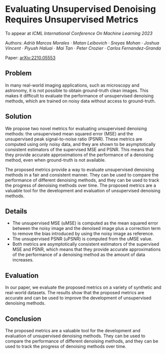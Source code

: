 # Evaluating Unsupervised Denoising Requires Unsupervised Metrics 

To appear at *ICML International Conference On Machine Learning 2023*

Authors: *Adrià Marcos Morales · Matan Leibovich · Sreyas Mohan · Joshua Vincent · Piyush Haluai · Mai Tan · Peter Crozier · Carlos Fernandez-Granda*

Paper: [arXiv:2210.05553](https://arxiv.org/abs/2210.05553)

## Problem

In many real-world imaging applications, such as microscopy and astronomy, it is not possible to obtain ground-truth clean images. This makes it difficult to evaluate the performance of unsupervised denoising methods, which are trained on noisy data without access to ground-truth.

## Solution

We propose two novel metrics for evaluating unsupervised denoising methods: the unsupervised mean squared error (MSE) and the unsupervised peak signal-to-noise ratio (PSNR). These metrics are computed using only noisy data, and they are shown to be asymptotically consistent estimators of the supervised MSE and PSNR. This means that they provide accurate approximations of the performance of a denoising method, even when ground-truth is not available.

The proposed metrics provide a way to evaluate unsupervised denoising methods in a fair and consistent manner. They can be used to compare the performance of different denoising methods, and they can be used to track the progress of denoising methods over time. The proposed metrics are a valuable tool for the development and evaluation of unsupervised denoising methods.

## Details

* The unsupervised MSE (uMSE) is computed as the mean squared error between the noisy image and the denoised image plus a correction term to remove the bias introduced by using the noisy image as reference.
* The unsupervised PSNR (uPSNR) is computed from the uMSE value.
* Both metrics are asymptotically consistent estimators of the supervised MSE and PSNR, which means that they provide accurate approximations of the performance of a denoising method as the amount of data increases.

## Evaluation

In our paper, we evaluate the proposed metrics on a variety of synthetic and real-world datasets. The results show that the proposed metrics are accurate and can be used to improve the development of unsupervised denoising methods.

## Conclusion

The proposed metrics are a valuable tool for the development and evaluation of unsupervised denoising methods. They can be used to compare the performance of different denoising methods, and they can be used to track the progress of denoising methods over time.
